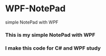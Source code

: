 # WPF-NotePad
simple NotePad with WPF

### This is my simple NotePad with WPF

### I make this code for C# and WPF study